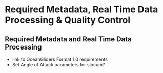 # Required Metadata, Real Time Data Processing & Quality Control

## Required Metadata and Real Time Data Processing

- link to OceanGliders Format 1.0 requirements
- Set Angle of Attack parameters for slocum? 
